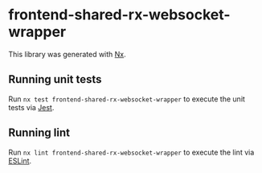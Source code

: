 # frontend-shared-rx-websocket-wrapper

This library was generated with [Nx](https://nx.dev).

## Running unit tests

Run `nx test frontend-shared-rx-websocket-wrapper` to execute the unit tests via [Jest](https://jestjs.io).

## Running lint

Run `nx lint frontend-shared-rx-websocket-wrapper` to execute the lint via [ESLint](https://eslint.org/).
